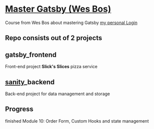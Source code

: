 # [Master Gatsby (Wes Bos)](https://mastergatsby.com/)
Course from Wes Bos about mastering Gatsby [my personal Login](https://courses.wesbos.com/account)

## Repo consists out of 2 projects 

## gatsby_frontend
Front-end project **Slick's Slices** pizza service

## [sanity](https://www.sanity.io/)_backend
Back-end project for data management and storage

## Progress
finished Module 10: Order Form, Custom Hooks and state management

